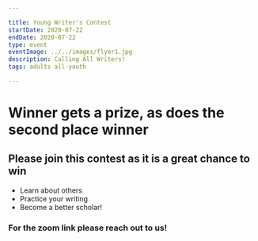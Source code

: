 ```yaml
---

title: Young Writer's Contest
startDate: 2020-07-22
endDate: 2020-07-22
type: event
eventImage: ../../images/flyer1.jpg
description: Calling All Writers!
tags: adults all-youth

---
```

# Winner gets a prize, as does the second place winner
## Please join this contest as it is a great chance to win
- Learn about others
- Practice your writing
- Become a better scholar!

### For the zoom link please reach out to us!
